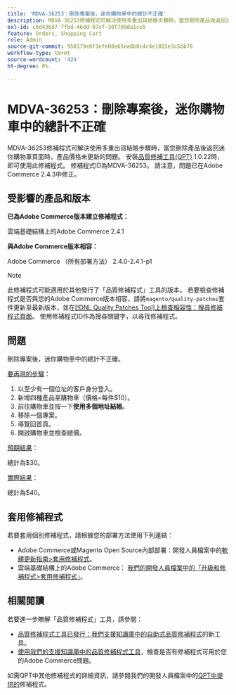 ```yaml
---
title: 'MDVA-36253：刪除專案後，迷你購物車中的總計不正確'
description: MDVA-36253修補程式可解決使用多重出貨結帳步驟時，當您刪除產品後返回迷你購物車頁面時，產品價格未更新的問題。 安裝[Quality Patches Tool (QPT)](/help/announcements/adobe-commerce-announcements/magento-quality-patches-released-new-tool-to-self-serve-quality-patches.md) 1.0.22時，即可使用此修補程式。 修補程式ID為MDVA-36253。 請注意，問題已在Adobe Commerce 2.4.3中修正。
exl-id: cbd436d7-7fbd-46dd-97cf-30f709da1ce5
feature: Orders, Shopping Cart
role: Admin
source-git-commit: 958179e0f3efe08e65ea8b0c4c4e1015e3c5bb76
workflow-type: tm+mt
source-wordcount: '424'
ht-degree: 0%

---
```


# MDVA-36253：刪除專案後，迷你購物車中的總計不正確

MDVA-36253修補程式可解決使用多重出貨結帳步驟時，當您刪除產品後返回迷你購物車頁面時，產品價格未更新的問題。 安裝[品質修補工具(QPT)](/help/announcements/adobe-commerce-announcements/magento-quality-patches-released-new-tool-to-self-serve-quality-patches.md) 1.0.22時，即可使用此修補程式。 修補程式ID為MDVA-36253。 請注意，問題已在Adobe Commerce 2.4.3中修正。

## 受影響的產品和版本

**已為Adobe Commerce版本建立修補程式：**

雲端基礎結構上的Adobe Commerce 2.4.1

**與Adobe Commerce版本相容：**

Adobe Commerce （所有部署方法） 2.4.0-2.4.1-p1

>[!NOTE]
>
>此修補程式可能適用於其他發行了「品質修補程式」工具的版本。 若要檢查修補程式是否與您的Adobe Commerce版本相容，請將`magento/quality-patches`套件更新至最新版本，並在[[!DNL Quality Patches Tool]上檢查相容性：搜尋修補程式頁面](https://devdocs.magento.com/quality-patches/tool.html#patch-grid)。 使用修補程式ID作為搜尋關鍵字，以尋找修補程式。

## 問題

刪除專案後，迷你購物車中的總計不正確。

<u>要再現的步驟</u>：

1. 以至少有一個位址的客戶身分登入。
1. 新增四種產品至購物車（價格=每件$10）。
1. 前往購物車並按一下&#x200B;**使用多個地址結帳**。
1. 移除一個專案。
1. 導覽回首頁。
1. 開啟購物車並檢查總價。

<u>預期結果</u>：

總計為$30。

<u>實際結果</u>：

總計為$40。

## 套用修補程式

若要套用個別修補程式，請根據您的部署方法使用下列連結：

* Adobe Commerce或Magento Open Source內部部署：開發人員檔案中的[軟體更新指南>套用修補程式](https://devdocs.magento.com/guides/v2.4/comp-mgr/patching/mqp.html)。
* 雲端基礎結構上的Adobe Commerce： [我們的開發人員檔案中的「升級和修補程式>套用修補程式」](https://devdocs.magento.com/cloud/project/project-patch.html)。

## 相關閱讀

若要進一步瞭解「品質修補程式」工具，請參閱：

* [品質修補程式工具已發行：我們支援知識庫中的自助式品質修補程式](/help/announcements/adobe-commerce-announcements/magento-quality-patches-released-new-tool-to-self-serve-quality-patches.md)的新工具。
* [使用我們的支援知識庫中的品質修補程式工具](/help/support-tools/patches-available-in-qpt-tool/check-patch-for-magento-issue-with-magento-quality-patches.md)，檢查是否有修補程式可用於您的Adobe Commerce問題。

如需QPT中其他修補程式的詳細資訊，請參閱我們的開發人員檔案中的[QPT中提供的](https://devdocs.magento.com/quality-patches/tool.html#patch-grid)修補程式。
